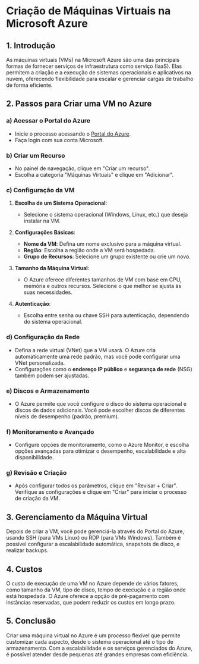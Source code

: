 # Criação de Máquinas Virtuais na Microsoft Azure

## 1. Introdução
As máquinas virtuais (VMs) na Microsoft Azure são uma das principais formas de fornecer serviços de infraestrutura como serviço (IaaS). Elas permitem a criação e a execução de sistemas operacionais e aplicativos na nuvem, oferecendo flexibilidade para escalar e gerenciar cargas de trabalho de forma eficiente.

## 2. Passos para Criar uma VM no Azure

### a) Acessar o Portal do Azure
- Inicie o processo acessando o [Portal do Azure](https://portal.azure.com).
- Faça login com sua conta Microsoft.

### b) Criar um Recurso
- No painel de navegação, clique em "Criar um recurso".
- Escolha a categoria "Máquinas Virtuais" e clique em "Adicionar".

### c) Configuração da VM
1. **Escolha de um Sistema Operacional**:
   - Selecione o sistema operacional (Windows, Linux, etc.) que deseja instalar na VM.
   
2. **Configurações Básicas**:
   - **Nome da VM**: Defina um nome exclusivo para a máquina virtual.
   - **Região**: Escolha a região onde a VM será hospedada.
   - **Grupo de Recursos**: Selecione um grupo existente ou crie um novo.
   
3. **Tamanho da Máquina Virtual**:
   - O Azure oferece diferentes tamanhos de VM com base em CPU, memória e outros recursos. Selecione o que melhor se ajusta às suas necessidades.

4. **Autenticação**:
   - Escolha entre senha ou chave SSH para autenticação, dependendo do sistema operacional.

### d) Configuração da Rede
- Defina a rede virtual (VNet) que a VM usará. O Azure cria automaticamente uma rede padrão, mas você pode configurar uma VNet personalizada.
- Configurações como o **endereço IP público** e **segurança de rede** (NSG) também podem ser ajustadas.

### e) Discos e Armazenamento
- O Azure permite que você configure o disco do sistema operacional e discos de dados adicionais. Você pode escolher discos de diferentes níveis de desempenho (padrão, premium).

### f) Monitoramento e Avançado
- Configure opções de monitoramento, como o Azure Monitor, e escolha opções avançadas para otimizar o desempenho, escalabilidade e alta disponibilidade.

### g) Revisão e Criação
- Após configurar todos os parâmetros, clique em "Revisar + Criar". Verifique as configurações e clique em "Criar" para iniciar o processo de criação da VM.

## 3. Gerenciamento da Máquina Virtual
Depois de criar a VM, você pode gerenciá-la através do Portal do Azure, usando SSH (para VMs Linux) ou RDP (para VMs Windows). Também é possível configurar a escalabilidade automática, snapshots de disco, e realizar backups.

## 4. Custos
O custo de execução de uma VM no Azure depende de vários fatores, como tamanho da VM, tipo de disco, tempo de execução e a região onde está hospedada. O Azure oferece a opção de pré-pagamento com instâncias reservadas, que podem reduzir os custos em longo prazo.

## 5. Conclusão
Criar uma máquina virtual no Azure é um processo flexível que permite customizar cada aspecto, desde o sistema operacional até o tipo de armazenamento. Com a escalabilidade e os serviços gerenciados do Azure, é possível atender desde pequenas até grandes empresas com eficiência.
